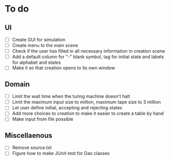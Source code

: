 # To do
## UI
- [ ] Create GUI for simulation
- [ ] Create menu to the main scene
- [ ] Check if the user has filled in all necessary information in creation scene
- [ ] Add a default column for "-" blank symbol, tag for initial state and labels for alphabet and states
- [ ] Make it so that creation opens to its own window
## Domain
- [ ] Limit the wait time when the turing machine doesn't halt
- [ ] Limit the maximum input size to million, maximum tape size to 3 million
- [ ] Let user define initial, accepting and rejecting states
- [ ] Add more choices to creation to make it easier to create a table by hand
- [ ] Make input from file possible
## Miscellaenous
- [ ] Remove source.txt
- [ ] Figure how to make JUnit-test for Dao classes
